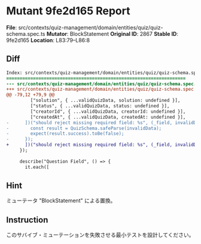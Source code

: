 # Mutant 9fe2d165 Report

**File**: src/contexts/quiz-management/domain/entities/quiz/quiz-schema.spec.ts
**Mutator**: BlockStatement
**Original ID**: 2867
**Stable ID**: 9fe2d165
**Location**: L83:79–L86:8

## Diff

```diff
Index: src/contexts/quiz-management/domain/entities/quiz/quiz-schema.spec.ts
===================================================================
--- src/contexts/quiz-management/domain/entities/quiz/quiz-schema.spec.ts	original
+++ src/contexts/quiz-management/domain/entities/quiz/quiz-schema.spec.ts	mutated #2867
@@ -79,12 +79,9 @@
         ["solution", { ...validQuizData, solution: undefined }],
         ["status", { ...validQuizData, status: undefined }],
         ["creatorId", { ...validQuizData, creatorId: undefined }],
         ["createdAt", { ...validQuizData, createdAt: undefined }],
-      ])("should reject missing required field: %s", (_field, invalidData) => {
-        const result = QuizSchema.safeParse(invalidData);
-        expect(result.success).toBe(false);
-      });
+      ])("should reject missing required field: %s", (_field, invalidData) => {});
     });
 
     describe("Question Field", () => {
       it.each([
```

## Hint

ミューテータ "BlockStatement" による置換。

## Instruction

このサバイブ・ミューテーションを失敗させる最小テストを設計してください。

